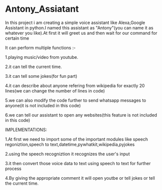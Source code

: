 # Antony_Assiatant

In this project i am creating a simple voice assistant like Alexa,Google Assistant in python.I named this assistant as "Antony"(you can name it as whatever you like).At first it will greet us and then wait for our command for certain time 

It can perform multiple functions :-

   1.playing music/video from youtube.

   2.it can tell the current time.

   3.it can tell some jokes(for fun part)

   4.it can describe about anyone refering from wikipedia for exactly 20 lines(we can change the number of lines in code)

   5.we can also modify the code further to send whatsapp messages to anyone(it is not included in this code)

   6.we can tell our assistant to open any websites(this feature is not included in this code)


IMPLEMENTATIONS:

1.At first we need to import some of the important modules like speech regoniztion,speech to text,datetime,pywhatkit,wikipedia,pyjokes

2.using the speech recogniztion it recognizes the user's input 

3.it then convert those voice data to text using speech to text for further process

4.By giving the appropriate comment it will open youtbe or tell jokes or tell the current time.
